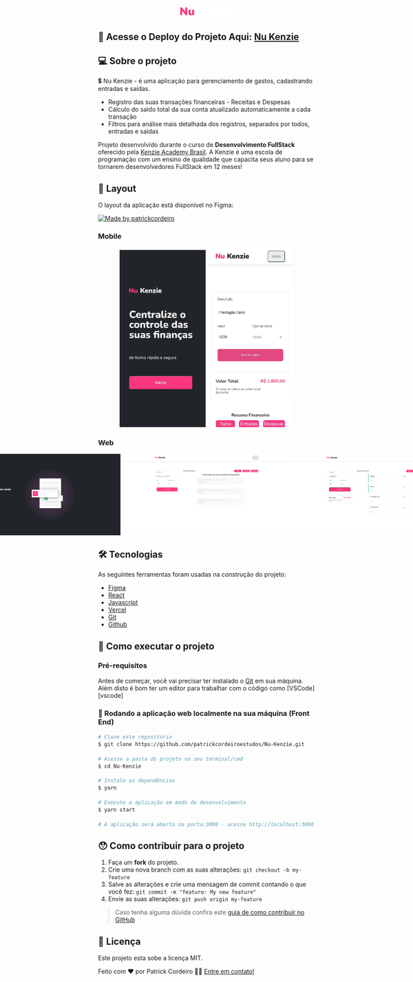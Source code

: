 <h1 align="center">
    <img alt="NuKenzieLogo" title="#NuKenzieLogo" src="./public/img/nukenzie.png" />
</h1>

## 🔭 Acesse o Deploy do Projeto Aqui: [Nu Kenzie]()

## 💻 Sobre o projeto

💲 Nu Kenzie - é uma aplicação para gerenciamento de gastos, cadastrando entradas e saídas.

- Registro das suas transações financeiras - Receitas e Despesas
- Cálculo do saldo total da sua conta atualizado automaticamente a cada transação
- Filtros para análise mais detalhada dos registros, separados por todos, entradas e saídas


Projeto desenvolvido durante o curso de **Desenvolvimento FullStack** oferecido pela [Kenzie Academy Brasil](https://kenzie.com.br/). A Kenzie é uma escola de programação com um ensino de qualidade que capacita seus aluno para se tornarem desenvolvedores FullStack em 12 meses!


## 🎨 Layout

O layout da aplicação está disponível no Figma:

<a href="https://www.figma.com/file/h8s0VHmSEUucfc7B3igKbb/M3---Gerenciador-de-Finan%C3%A7as?node-id=0%3A1&t=CauOKfpRG9kzmggW-0">
  <img alt="Made by patrickcordeiro" src="https://img.shields.io/badge/Acessar%20Layout%20-Figma-%2304D361">
</a>

### Mobile

<p align="center">
  <img alt="NuKenzie" title="#NuKenzie" src="./public/img/mobile-homepage.jpg" width="200px">

  <img alt="NuKenzie" title="#NuKenzie" src="./public/img/mobile-detalhes.jpg" width="200px">
</p>

### Web

<p align="center" style="display: flex; align-items: flex-start; justify-content: center;">
  <img alt="NuKenzie" title="#NuKenzie" src="./public/img/web-homepage.png" width="400px">

  <img alt="NuKenzie" title="#NuKenzie" src="./public/img/web-dashboard-start.png" width="400px">
  
  <img alt="NuKenzie" title="#NuKenzie" src="./public/img/web-dashboard-lancamentos.png" width="400px">
</p>

## 🛠 Tecnologias

As seguintes ferramentas foram usadas na construção do projeto:

- [Figma]()
- [React]()
- [Javascript]()
- [Vercel]()
- [Git]()
- [Github]()

## 🚀 Como executar o projeto

### Pré-requisitos

Antes de começar, você vai precisar ter instalado o [Git](https://git-scm.com) em sua máquina. 
Além disto é bom ter um editor para trabalhar com o código como [VSCode][vscode]

### 🧭 Rodando a aplicação web localmente na sua máquina (Front End)

```bash
# Clone este repositório
$ git clone https://github.com/patrickcordeiroestudos/Nu-Kenzie.git

# Acesse a pasta do projeto no seu terminal/cmd
$ cd Nu-Kenzie

# Instale as dependências
$ yarn

# Execute a aplicação em modo de desenvolvimento
$ yarn start

# A aplicação será aberta na porta:3000 - acesse http://localhost:3000
```

## 😯 Como contribuir para o projeto

1. Faça um **fork** do projeto.
2. Crie uma nova branch com as suas alterações: `git checkout -b my-feature`
3. Salve as alterações e crie uma mensagem de commit contando o que você fez: `git commit -m "feature: My new feature"`
4. Envie as suas alterações: `git push origin my-feature`
> Caso tenha alguma dúvida confira este [guia de como contribuir no GitHub](https://github.com/firstcontributions/first-contributions)

## 📝 Licença

Este projeto esta sobe a licença MIT.

Feito com ❤️ por Patrick Cordeiro 👋🏽 [Entre em contato!](https://www.linkedin.com/in/patrickcordeiro/)
